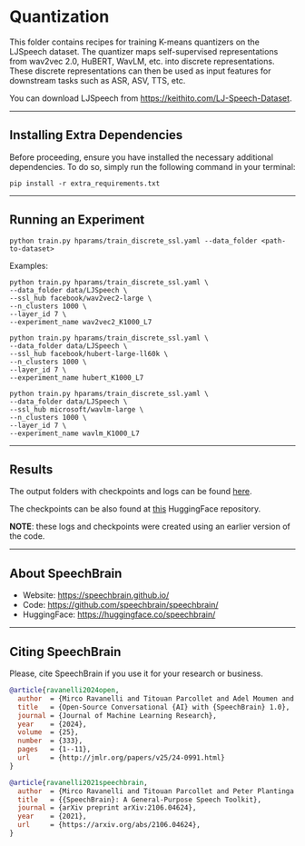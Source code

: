 # Quantization

This folder contains recipes for training K-means quantizers on the LJSpeech dataset.
The quantizer maps self-supervised representations from wav2vec 2.0, HuBERT, WavLM, etc. into discrete representations.
These discrete representations can then be used as input features for downstream tasks such as ASR, ASV, TTS, etc.

You can download LJSpeech from https://keithito.com/LJ-Speech-Dataset.

---------------------------------------------------------------------------------------------------------

## Installing Extra Dependencies

Before proceeding, ensure you have installed the necessary additional dependencies.
To do so, simply run the following command in your terminal:

```shell
pip install -r extra_requirements.txt
```

---------------------------------------------------------------------------------------------------------

## Running an Experiment

```shell
python train.py hparams/train_discrete_ssl.yaml --data_folder <path-to-dataset>
```

Examples:

```shell
python train.py hparams/train_discrete_ssl.yaml \
--data_folder data/LJSpeech \
--ssl_hub facebook/wav2vec2-large \
--n_clusters 1000 \
--layer_id 7 \
--experiment_name wav2vec2_K1000_L7
```

```shell
python train.py hparams/train_discrete_ssl.yaml \
--data_folder data/LJSpeech \
--ssl_hub facebook/hubert-large-ll60k \
--n_clusters 1000 \
--layer_id 7 \
--experiment_name hubert_K1000_L7
```

```shell
python train.py hparams/train_discrete_ssl.yaml \
--data_folder data/LJSpeech \
--ssl_hub microsoft/wavlm-large \
--n_clusters 1000 \
--layer_id 7 \
--experiment_name wavlm_K1000_L7
```

---------------------------------------------------------------------------------------------------------

## Results

The output folders with checkpoints and logs can be found [here](https://www.dropbox.com/sh/bk5qz0u1ppx15jk/AAAj23FI3AVKtfRKGvyHJYHza?dl=0).

The checkpoints can be also found at [this](https://huggingface.co/speechbrain/SSL_Quantization) HuggingFace repository.

**NOTE**: these logs and checkpoints were created using an earlier version of the code.

---------------------------------------------------------------------------------------------------------

## About SpeechBrain

- Website: https://speechbrain.github.io/
- Code: https://github.com/speechbrain/speechbrain/
- HuggingFace: https://huggingface.co/speechbrain/

---------------------------------------------------------------------------------------------------------

## Citing SpeechBrain

Please, cite SpeechBrain if you use it for your research or business.

```bibtex
@article{ravanelli2024open,
  author  = {Mirco Ravanelli and Titouan Parcollet and Adel Moumen and Sylvain de Langen and Cem Subakan and Peter Plantinga and Yingzhi Wang and Pooneh Mousavi and Luca {Della Libera} and Artem Ploujnikov and Francesco Paissan and Davide Borra and Salah Zaiem and Zeyu Zhao and Shucong Zhang and Georgios Karakasidis and Sung-Lin Yeh and Pierre Champion and Aku Rouhe and Rudolf Braun and Florian Mai and Juan Zuluaga-Gomez and Seyed Mahed Mousavi and Andreas Nautsch and Ha Nguyen and Xuechen Liu and Sangeet Sagar and Jarod Duret and Salima Mdhaffar and Ga{{\"e}}lle Laperri{{\`e}}re and Mickael Rouvier and Renato De Mori and Yannick Est{{\`e}}ve},
  title   = {Open-Source Conversational {AI} with {SpeechBrain} 1.0},
  journal = {Journal of Machine Learning Research},
  year    = {2024},
  volume  = {25},
  number  = {333},
  pages   = {1--11},
  url     = {http://jmlr.org/papers/v25/24-0991.html}
}
```

```bibtex
@article{ravanelli2021speechbrain,
  author  = {Mirco Ravanelli and Titouan Parcollet and Peter Plantinga and Aku Rouhe and Samuele Cornell and Loren Lugosch and Cem Subakan and Nauman Dawalatabad and Abdelwahab Heba and Jianyuan Zhong and Ju-Chieh Chou and Sung-Lin Yeh and Szu-Wei Fu and Chien-Feng Liao and Elena Rastorgueva and François Grondin and William Aris and Hwidong Na and Yan Gao and Renato De Mori and Yoshua Bengio},
  title   = {{SpeechBrain}: A General-Purpose Speech Toolkit},
  journal = {arXiv preprint arXiv:2106.04624},
  year    = {2021},
  url     = {https://arxiv.org/abs/2106.04624},
}
```
